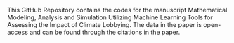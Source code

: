 This GitHub Repository contains the codes for the manuscript Mathematical Modeling, Analysis and Simulation Utilizing Machine Learning Tools for Assessing the Impact of Climate Lobbying. The data in the paper is open-access and can be found through the citations in the paper. 

